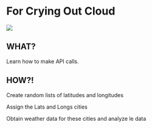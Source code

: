 # For Crying Out Cloud

<img src ="https://wallpaper-house.com/wallpaper-id-246369.php">

## WHAT?
<p>
Learn how to make API calls.
</p>

## HOW?!
<p>
 Create random lists of latitudes and longitudes
</p>
<p>
Assign the Lats and Longs cities
</p>
<p>
Obtain weather data for these cities and analyze le data
</p>
  
